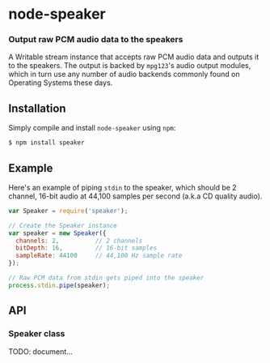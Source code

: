 node-speaker
============
### Output raw PCM audio data to the speakers


A Writable stream instance that accepts raw PCM audio data and outputs it to the
speakers. The output is backed by `mpg123`'s audio output modules, which in turn
use any number of audio backends commonly found on Operating Systems these days.

Installation
------------

Simply compile and install `node-speaker` using `npm`:

``` bash
$ npm install speaker
```


Example
-------

Here's an example of piping `stdin` to the speaker, which should be 2 channel,
16-bit audio at 44,100 samples per second (a.k.a CD quality audio).

``` javascript
var Speaker = require('speaker');

// Create the Speaker instance
var speaker = new Speaker({
  channels: 2,          // 2 channels
  bitDepth: 16,         // 16-bit samples
  sampleRate: 44100     // 44,100 Hz sample rate
});

// Raw PCM data from stdin gets piped into the speaker
process.stdin.pipe(speaker);
```


API
---

### Speaker class

TODO: document...

